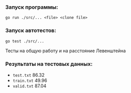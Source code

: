 ### Запуск программы:

```Console
go run ./src/... <file> <clone file>
```

### Запуск автотестов:
```Console
go test ./src/...
```
Тесты на общую работу и на расстояние Левенштейна


### Результаты на тестовых данных:

- `test.txt` 86.32
- `train.txt` 49.96
- `valid.txt` 87.04